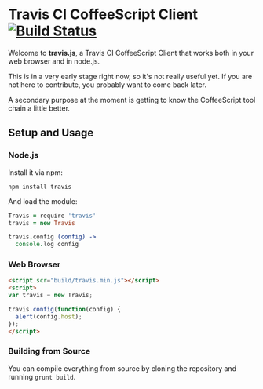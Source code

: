 # Travis CI CoffeeScript Client [![Build Status](https://travis-ci.org/rkh/travis.js.svg?branch=master)](https://travis-ci.org/rkh/travis.js)

Welcome to **travis.js**, a Travis CI CoffeeScript Client that works both in your web browser and in node.js.

This is in a very early stage right now, so it's not really useful yet. If you are not here to contribute, you probably want to come back later.

A secondary purpose at the moment is getting to know the CoffeeScript tool chain a little better.

## Setup and Usage

### Node.js

Install it via npm:

``` shell
npm install travis
```

And load the module:

``` coffee
Travis = require 'travis'
travis = new Travis

travis.config (config) ->
  console.log config
```

### Web Browser

``` html
<script scr="build/travis.min.js"></script>
<script>
var travis = new Travis;

travis.config(function(config) {
  alert(config.host);
});
</script>
```

### Building from Source

You can compile everything from source by cloning the repository and running `grunt build`.